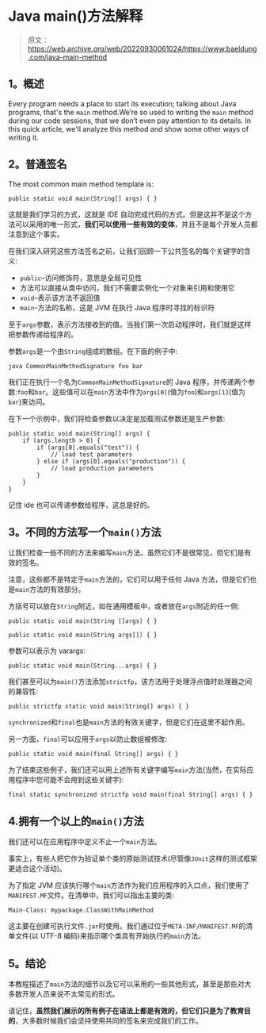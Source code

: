 # Java main()方法解释

> 原文：<https://web.archive.org/web/20220930061024/https://www.baeldung.com/java-main-method>

## 1。概述

Every program needs a place to start its execution; talking about Java programs, that's the `main` method.We’re so used to writing the `main` method during our code sessions, that we don’t even pay attention to its details. In this quick article, we'll analyze this method and show some other ways of writing it.

## 2。普通签名

The most common main method template is:

```
public static void main(String[] args) { }
```

这就是我们学习的方式，这就是 IDE 自动完成代码的方式。但是这并不是这个方法可以采用的唯一形式，**我们可以使用一些有效的变体**，并且不是每个开发人员都注意到这个事实。

在我们深入研究这些方法签名之前，让我们回顾一下公共签名的每个关键字的含义:

*   `public`–访问修饰符，意思是全局可见性
*   方法可以直接从类中访问，我们不需要实例化一个对象来引用和使用它
*   `void`–表示该方法不返回值
*   `main`–方法的名称，这是 JVM 在执行 Java 程序时寻找的标识符

至于`args`参数，表示方法接收到的值。当我们第一次启动程序时，我们就是这样把参数传递给程序的。

参数`args`是一个由`String`组成的数组。在下面的例子中:

```
java CommonMainMethodSignature foo bar
```

我们正在执行一个名为`CommonMainMethodSignature`的 Java 程序，并传递两个参数:`foo`和`bar`。这些值可以在`main`方法中作为`args[0]`(值为`foo`)和`args[1]`(值为`bar`)来访问。

在下一个示例中，我们将检查参数以决定是加载测试参数还是生产参数:

```
public static void main(String[] args) {
    if (args.length > 0) {
        if (args[0].equals("test")) {
            // load test parameters
        } else if (args[0].equals("production")) {
            // load production parameters
        }
    }
}
```

记住 ide 也可以传递参数给程序，这总是好的。

## 3。不同的方法写一个`main()`方法

让我们检查一些不同的方法来编写`main`方法。虽然它们不是很常见，但它们是有效的签名。

注意，这些都不是特定于`main`方法的，它们可以用于任何 Java 方法，但是它们也是`main`方法的有效部分。

方括号可以放在`String`附近，如在通用模板中，或者放在`args`附近的任一侧:

```
public static void main(String []args) { } 
```

```
public static void main(String args[]) { }
```

参数可以表示为 varargs:

```
public static void main(String...args) { }
```

我们甚至可以为`main()`方法添加`strictfp`，该方法用于处理浮点值时处理器之间的兼容性:

```
public strictfp static void main(String[] args) { }
```

`synchronized`和`final`也是`main`方法的有效关键字，但是它们在这里不起作用。

另一方面，`final`可以应用于`args`以防止数组被修改:

```
public static void main(final String[] args) { }
```

为了结束这些例子，我们还可以用上述所有关键字编写`main`方法(当然，在实际应用程序中您可能不会用到这些关键字):

```
final static synchronized strictfp void main(final String[] args) { }
```

## 4.拥有一个以上的`main()`方法

我们还可以在应用程序中定义不止一个`main`方法。

事实上，有些人把它作为验证单个类的原始测试技术(尽管像`JUnit`这样的测试框架更适合这个活动)。

为了指定 JVM 应该执行哪个`main`方法作为我们应用程序的入口点，我们使用了`MANIFEST.MF`文件。在清单中，我们可以指出主要的类:

```
Main-Class: mypackage.ClassWithMainMethod
```

这主要在创建可执行文件`.jar`时使用。我们通过位于`META-INF/MANIFEST.MF`的清单文件(以 UTF-8 编码)来指示哪个类具有开始执行的`main`方法。

## 5。结论

本教程描述了`main`方法的细节以及它可以采用的一些其他形式，甚至是那些对大多数开发人员来说不太常见的形式。

请记住，**虽然我们展示的所有例子在语法上都是有效的，但它们只是为了教育目的**，大多数时候我们会坚持使用共同的签名来完成我们的工作。